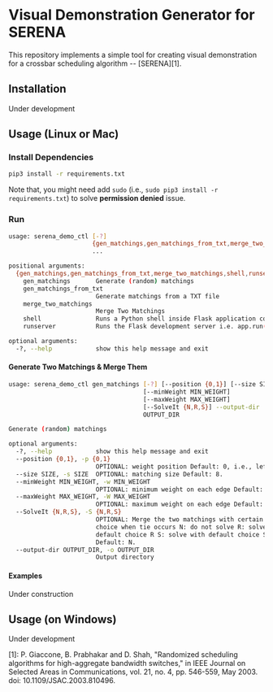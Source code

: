 # Visual Demonstration Generator for SERENA

This repository implements a simple tool for creating visual demonstration for a crossbar scheduling algorithm -- [SERENA][1]. 

## Installation

Under development 

## Usage (Linux or Mac)

### Install Dependencies

```bash
pip3 install -r requirements.txt
```

Note that, you might need add `sudo` (i.e., `sudo pip3 install -r requirements.txt`) to solve **permission denied** issue.

### Run


```bash
usage: serena_demo_ctl [-?]
                       {gen_matchings,gen_matchings_from_txt,merge_two_matchings,shell,runserver}
                       ...

positional arguments:
  {gen_matchings,gen_matchings_from_txt,merge_two_matchings,shell,runserver}
    gen_matchings       Generate (random) matchings
    gen_matchings_from_txt
                        Generate matchings from a TXT file
    merge_two_matchings
                        Merge Two Matchings
    shell               Runs a Python shell inside Flask application context.
    runserver           Runs the Flask development server i.e. app.run()

optional arguments:
  -?, --help            show this help message and exit
```

#### Generate Two Matchings & Merge Them

```bash
usage: serena_demo_ctl gen_matchings [-?] [--position {0,1}] [--size SIZE]
                                     [--minWeight MIN_WEIGHT]
                                     [--maxWeight MAX_WEIGHT]
                                     [--SolveIt {N,R,S}] --output-dir
                                     OUTPUT_DIR

Generate (random) matchings

optional arguments:
  -?, --help            show this help message and exit
  --position {0,1}, -p {0,1}
                        OPTIONAL: weight position Default: 0, i.e., left.
  --size SIZE, -s SIZE  OPTIONAL: matching size Default: 8.
  --minWeight MIN_WEIGHT, -w MIN_WEIGHT
                        OPTIONAL: minimum weight on each edge Default: 0.
  --maxWeight MAX_WEIGHT, -W MAX_WEIGHT
                        OPTIONAL: maximum weight on each edge Default: 100.
  --SolveIt {N,R,S}, -S {N,R,S}
                        OPTIONAL: Merge the two matchings with certain default
                        choice when tie occurs N: do not solve R: solve with
                        default choice R S: solve with default choice S
                        Default: N.
  --output-dir OUTPUT_DIR, -o OUTPUT_DIR
                        Output directory
```

#### Examples 

Under construction


## Usage (on Windows)

Under development


















[1]: P. Giaccone, B. Prabhakar and D. Shah, "Randomized scheduling algorithms for high-aggregate bandwidth switches," in IEEE Journal on Selected Areas in Communications, vol. 21, no. 4, pp. 546-559, May 2003.
doi: 10.1109/JSAC.2003.810496.

